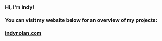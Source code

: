### Hi, I'm Indy!
### You can visit my website below for an overview of my projects:
### [indynolan.com](https://www.indynolan.com)
